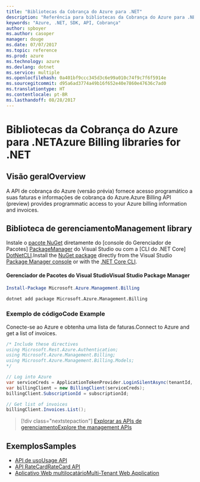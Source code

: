 ```yaml
---
title: "Bibliotecas da Cobrança do Azure para .NET"
description: "Referência para bibliotecas da Cobrança do Azure para .NET"
keywords: "Azure, .NET, SDK, API, Cobrança"
author: spboyer
ms.author: casoper
manager: douge
ms.date: 07/07/2017
ms.topic: reference
ms.prod: azure
ms.technology: azure
ms.devlang: dotnet
ms.service: multiple
ms.openlocfilehash: 0a401bf9ccc345d3c6e99a010c74f9c7f6f5914e
ms.sourcegitcommit: d95a6ad3774a49b16f652e40e7860e47636c7ad0
ms.translationtype: HT
ms.contentlocale: pt-BR
ms.lasthandoff: 08/28/2017
---
```

# <a name="azure-billing-libraries-for-net"></a><span data-ttu-id="eae35-104">Bibliotecas da Cobrança do Azure para .NET</span><span class="sxs-lookup"><span data-stu-id="eae35-104">Azure Billing libraries for .NET</span></span>

## <a name="overview"></a><span data-ttu-id="eae35-105">Visão geral</span><span class="sxs-lookup"><span data-stu-id="eae35-105">Overview</span></span>

<span data-ttu-id="eae35-106">A API de cobrança do Azure (versão prévia) fornece acesso programático a suas faturas e informações de cobrança do Azure.</span><span class="sxs-lookup"><span data-stu-id="eae35-106">Azure Billing API (preview) provides programmatic access to your Azure billing information and invoices.</span></span>

## <a name="management-library"></a><span data-ttu-id="eae35-107">Biblioteca de gerenciamento</span><span class="sxs-lookup"><span data-stu-id="eae35-107">Management library</span></span>

<span data-ttu-id="eae35-108">Instale o [pacote NuGet](https://www.nuget.org/packages/Microsoft.Azure.Management.Billing) diretamente do [console do Gerenciador de Pacotes] [ PackageManager] do Visual Studio ou com a [CLI do .NET Core] [DotNetCLI].</span><span class="sxs-lookup"><span data-stu-id="eae35-108">Install the [NuGet package](https://www.nuget.org/packages/Microsoft.Azure.Management.Billing) directly from the Visual Studio [Package Manager console][PackageManager] or with the [.NET Core CLI][DotNetCLI].</span></span>

#### <a name="visual-studio-package-manager"></a><span data-ttu-id="eae35-109">Gerenciador de Pacotes do Visual Studio</span><span class="sxs-lookup"><span data-stu-id="eae35-109">Visual Studio Package Manager</span></span>

```powershell
Install-Package Microsoft.Azure.Management.Billing
```

```bash
dotnet add package Microsoft.Azure.Management.Billing
```

### <a name="code-example"></a><span data-ttu-id="eae35-110">Exemplo de código</span><span class="sxs-lookup"><span data-stu-id="eae35-110">Code Example</span></span>

<span data-ttu-id="eae35-111">Conecte-se ao Azure e obtenha uma lista de faturas.</span><span class="sxs-lookup"><span data-stu-id="eae35-111">Connect to Azure and get a list of invoices.</span></span>

```csharp
/* Include these directives
using Microsoft.Rest.Azure.Authentication;
using Microsoft.Azure.Management.Billing;
using Microsoft.Azure.Management.Billing.Models;
*/

// Log into Azure
var serviceCreds = ApplicationTokenProvider.LoginSilentAsync(tenantId, clientId, secret);
var billingClient = new BillingClient(serviceCreds);
billingClient.SubscriptionId = subscriptionId;

// Get list of invoices
billingClient.Invoices.List();
```

> [!div class="nextstepaction"]
> [<span data-ttu-id="eae35-112">Explorar as APIs de gerenciamento</span><span class="sxs-lookup"><span data-stu-id="eae35-112">Explore the management APIs</span></span>](/dotnet/api/overview/azure/billing/management)

## <a name="samples"></a><span data-ttu-id="eae35-113">Exemplos</span><span class="sxs-lookup"><span data-stu-id="eae35-113">Samples</span></span>

* [<span data-ttu-id="eae35-114">API de uso</span><span class="sxs-lookup"><span data-stu-id="eae35-114">Usage API</span></span>](https://github.com/Azure-Samples/billing-dotnet-usage-api)
* [<span data-ttu-id="eae35-115">API RateCard</span><span class="sxs-lookup"><span data-stu-id="eae35-115">RateCard API</span></span>](https://github.com/Azure-Samples/billing-dotnet-ratecard-api)
* [<span data-ttu-id="eae35-116">Aplicativo Web multilocatário</span><span class="sxs-lookup"><span data-stu-id="eae35-116">Multi-Tenant Web Application</span></span>](https://github.com/Azure-Samples/billing-dotnet-webapp-multitenant)

[PackageManager]: https://docs.microsoft.com/nuget/tools/package-manager-console
[DotNetCLI]: https://docs.microsoft.com/en-us/dotnet/core/tools/dotnet-add-package
